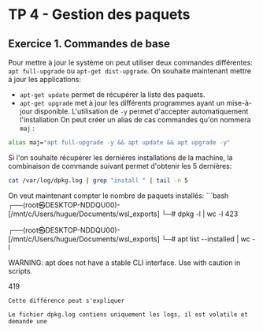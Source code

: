 # TP 4 - Gestion des paquets

## Exercice 1. Commandes de base

Pour mettre à jour le système on peut utiliser deux commandes différentes: `apt full-upgrade` ou `apt-get dist-upgrade`.
On souhaite maintenant mettre à jour les applications: 
* `apt-get update` permet de récupérer la liste des paquets.
* `apt-get upgrade` met à jour les différents programmes ayant un mise-à-jour disponible.
L'utilisation de `-y` permet d'accepter automatiquement l'installation
On peut créer un alias de cas commandes qu'on nommera `maj` : 
```bash
alias maj="apt full-upgrade -y && apt update && apt upgrade -y"
```

Si l'on souhaite récupérer les dernières installations de la machine, la combinaison de commande suivant permet d'obtenir les 5 dernières:
```bash
cat /var/log/dpkg.log | grep "install " | tail -n 5
```

On veut maintenant compter le nombre de paquets installés: ```bash
┌──(root㉿DESKTOP-NDDQU00)-[/mnt/c/Users/hugue/Documents/wsl_exports]
└─# dpkg -l | wc -l
423

┌──(root㉿DESKTOP-NDDQU00)-[/mnt/c/Users/hugue/Documents/wsl_exports]
└─# apt list --installed | wc -l

WARNING: apt does not have a stable CLI interface. Use with caution in scripts.

419
```
Cette différence peut s'expliquer 

Le fichier dpkg.log contiens uniquement les logs, il est volatile et demande une 